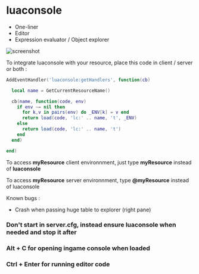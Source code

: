 ﻿# luaconsole

- One-liner
- Editor
- Expression evaluator / Object explorer

![screenshot](https://i.ibb.co/bgVCkqD/Screenshot-10.png)

To integrate luaconsole with your resource, place this code in client / server or both :

```lua
AddEventHandler('luaconsole:getHandlers', function(cb)

  local name = GetCurrentResourceName()

  cb(name, function(code, env)
    if env ~= nil then
      for k,v in pairs(env) do _ENV[k] = v end
      return load(code, 'lc:' .. name, 't', _ENV)
    else
      return load(code, 'lc:' .. name, 't')
    end
  end)

end)
```

To access **myResource** client environnment, just type **myResource** instead of **luaconsole**

To access **myResource** server environnment, type **@myResource** instead of luaconsole

Known bugs : 

- Crash when passing huge table to explorer (right pane)

### Don't start in server.cfg, instead ensure luaconsole when needed and stop it after
### Alt + C for opening ingame console when loaded
### Ctrl + Enter for running editor code

